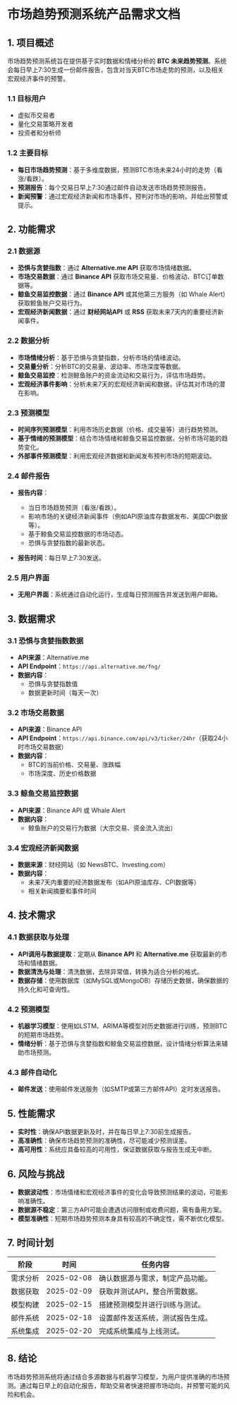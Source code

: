 # 市场趋势预测系统产品需求文档

## 1. 项目概述

市场趋势预测系统旨在提供基于实时数据和情绪分析的 **BTC 未来趋势预测**。系统会每日早上7:30生成一份邮件报告，包含对当天BTC市场走势的预测，以及相关宏观经济事件的预警。

### 1.1 目标用户

- 虚拟币交易者
- 量化交易策略开发者
- 投资者和分析师

### 1.2 主要目标

- **每日市场趋势预测**：基于多维度数据，预测BTC市场未来24小时的走势（看涨/看跌）。
- **预测报告**：每个交易日早上7:30通过邮件自动发送市场趋势预测报告。
- **新闻预警**：通过宏观经济新闻和市场事件，预判对市场的影响，并给出预警或提示。

## 2. 功能需求

### 2.1 数据源

- **恐惧与贪婪指数**：通过 **Alternative.me API** 获取市场情绪数据。
- **市场交易数据**：通过 **Binance API** 获取市场交易量、价格波动、BTC订单数据等。
- **鲸鱼交易监控数据**：通过 **Binance API** 或其他第三方服务（如 Whale Alert）获取鲸鱼账户交易行为。
- **宏观经济新闻数据**：通过 **财经网站API** 或 **RSS** 获取未来7天内的重要经济新闻事件。

### 2.2 数据分析

- **市场情绪分析**：基于恐惧与贪婪指数，分析市场的情绪波动。
- **交易量分析**：分析BTC的交易量、波动率、市场深度等数据。
- **鲸鱼交易监控**：检测鲸鱼账户的资金流动和交易行为，评估市场趋势。
- **宏观经济事件影响**：分析未来7天的宏观经济新闻和数据，评估其对市场的潜在影响。

### 2.3 预测模型

- **时间序列预测模型**：利用市场历史数据（价格、成交量等）进行趋势预测。
- **基于情绪的预测模型**：结合市场情绪和鲸鱼交易监控数据，分析市场可能的趋势变化。
- **外部事件预测模型**：利用宏观经济数据和新闻发布预判市场的短期波动。

### 2.4 邮件报告

- **报告内容**：
  - 当日市场趋势预测（看涨/看跌）。
  - 影响市场的关键经济新闻事件（例如API原油库存数据发布、美国CPI数据等）。
  - 基于鲸鱼交易监控数据的市场动态。
  - 恐惧与贪婪指数的最新状态。
  
- **报告时间**：每日早上7:30发送。

### 2.5 用户界面

- **无用户界面**：系统通过自动化运行，生成每日预测报告并发送到用户邮箱。

## 3. 数据需求

### 3.1 恐惧与贪婪指数数据

- **API来源**：Alternative.me
- **API Endpoint**：`https://api.alternative.me/fng/`
- **数据内容**：
  - 恐惧与贪婪指数值
  - 数据更新时间（每天一次）
  
### 3.2 市场交易数据

- **API来源**：Binance API
- **API Endpoint**：`https://api.binance.com/api/v3/ticker/24hr`（获取24小时市场交易数据）
- **数据内容**：
  - BTC的当前价格、交易量、涨跌幅
  - 市场深度、历史价格数据

### 3.3 鲸鱼交易监控数据

- **API来源**：Binance API 或 Whale Alert
- **数据内容**：
  - 鲸鱼账户的交易行为数据（大宗交易、资金流入流出）

### 3.4 宏观经济新闻数据

- **数据来源**：财经网站（如 NewsBTC、Investing.com）
- **数据内容**：
  - 未来7天内重要的经济数据发布（如API原油库存、CPI数据等）
  - 相关新闻摘要和事件时间
  
## 4. 技术需求

### 4.1 数据获取与处理

- **API调用与数据提取**：定期从 **Binance API** 和 **Alternative.me** 获取最新的市场和情绪数据。
- **数据清洗与处理**：清洗数据，去除异常值，转换为适合分析的格式。
- **数据存储**：使用数据库（如MySQL或MongoDB）存储历史数据，确保数据的持久化和可查询性。

### 4.2 预测模型

- **机器学习模型**：使用如LSTM、ARIMA等模型对历史数据进行训练，预测BTC的短期市场趋势。
- **情绪分析**：基于恐惧与贪婪指数和鲸鱼交易监控数据，设计情绪分析算法来辅助市场预测。
  
### 4.3 邮件自动化

- **邮件发送**：使用邮件发送服务（如SMTP或第三方邮件API）定时发送报告。
  
## 5. 性能需求

- **实时性**：确保API数据更新及时，并在每日早上7:30前生成报告。
- **高准确性**：确保市场趋势预测的准确性，尽可能减少预测误差。
- **高可用性**：系统应具备较高的可用性，保证数据获取与报告生成无中断。

## 6. 风险与挑战

- **数据波动性**：市场情绪和宏观经济事件的变化会导致预测结果的波动，可能影响准确性。
- **数据源不稳定**：第三方API可能会遭遇访问限制或收费问题，需有备用方案。
- **模型准确性**：短期市场趋势预测本身具有较高的不确定性，需不断优化模型。
  
## 7. 时间计划

| 阶段       | 时间       | 任务内容                          |
|------------|------------|-----------------------------------|
| 需求分析   | 2025-02-08 | 确认数据源与需求，制定产品功能。     |
| 数据获取   | 2025-02-09 | 获取并测试API，整合所需数据。       |
| 模型构建   | 2025-02-15 | 搭建预测模型并进行训练与测试。     |
| 邮件系统   | 2025-02-18 | 设置邮件发送系统，测试报告生成。   |
| 系统集成   | 2025-02-20 | 完成系统集成与上线测试。           |
  
## 8. 结论

市场趋势预测系统将通过结合多源数据与机器学习模型，为用户提供准确的市场预测。通过每日早上的自动化报告，帮助交易者快速把握市场动向，并预警可能的风险和机会。